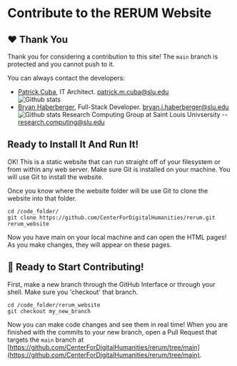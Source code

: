 # Contribute to the RERUM Website

## ❤️ Thank You

Thank you for considering a contribution to this site!  The `main` branch is protected and you cannot push to it. 

You can always contact the developers:
* [Patrick Cuba](https://github.com/orgs/CenterForDigitalHumanities/people/cubap), IT Architect. patrick.m.cuba@slu.edu  <br>![Github stats](https://github-readme-stats.vercel.app/api?username=cubap&theme=highcontrast&show_icons=true&count_private=true)
* [Bryan Haberberger](https://github.com/orgs/CenterForDigitalHumanities/people/thehabes), Full-Stack Developer. bryan.j.haberberger@slu.edu <br>![Github stats](https://github-readme-stats.vercel.app/api?username=thehabes&theme=highcontrast&show_icons=true&count_private=true)
  Research Computing Group at Saint Louis Univsersity -- research.computing@slu.edu

## Ready to Install It And Run It!

OK!  This is a static website that can run straight off of your filesystem or from within any web server.  Make sure Git is installed on your machine.  You will use Git to install the website.

Once you know where the website folder will be use Git to clone the website into that folder.

```shell
cd /code_folder/
git clone https://github.com/CenterForDigitalHumanities/rerum.git rerum_website
```

Now you have main on your local machine and can open the HTML pages!  As you make changes, they will appear on these pages.

## 🎉 Ready to Start Contributing!

First, make a new branch through the GitHub Interface or through your shell.  Make sure you 'checkout' that branch.

```shell
cd /code_folder/rerum_website
git checkout my_new_branch
```

Now you can make code changes and see them in real time!  When you are finished with the commits to your new branch, open a Pull Request that targets the `main` branch at [https://github.com/CenterForDigitalHumanities/rerum/tree/main](https://github.com/CenterForDigitalHumanities/rerum/tree/main).
